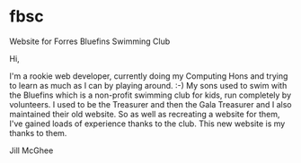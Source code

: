 # fbsc
Website for Forres Bluefins Swimming Club

Hi,

I'm a rookie web developer, currently doing my Computing Hons and trying to learn as much as I can by playing around. :-)
My sons used to swim with the Bluefins which is a non-profit swimming club for kids, run completely by volunteers. 
I used to be the Treasurer and then the Gala Treasurer and I also maintained their old website. So as well
as recreating a website for them, I've gained loads of experience thanks to the club. This new website is my thanks to them.

Jill McGhee
